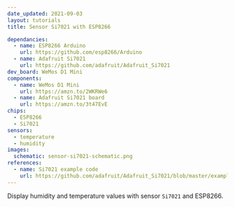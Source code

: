 ```yaml
---
date_updated: 2021-09-03
layout: tutorials
title: Sensor Si7021 with ESP8266

dependancies:
  - name: ESP8266 Arduino
    url: https://github.com/esp8266/Arduino
  - name: Adafruit Si7021
    url: https://github.com/adafruit/Adafruit_Si7021
dev_board: WeMos D1 Mini
components:
  - name: WeMos D1 Mini
    url: https://amzn.to/2WKRWe6
  - name: Adafruit Si7021 board
    url: https://amzn.to/3t47EvE
chips:
  - ESP8266
  - Si7021
sensors:
  - temperature
  - humidity
images:
  schematic: sensor-si7021-schematic.png
references:
  - name: Si7021 example code
    url: https://github.com/adafruit/Adafruit_Si7021/blob/master/examples/si7021/si7021.ino
---
```


Display humidity and temperature values with sensor `Si7021` and ESP8266.
